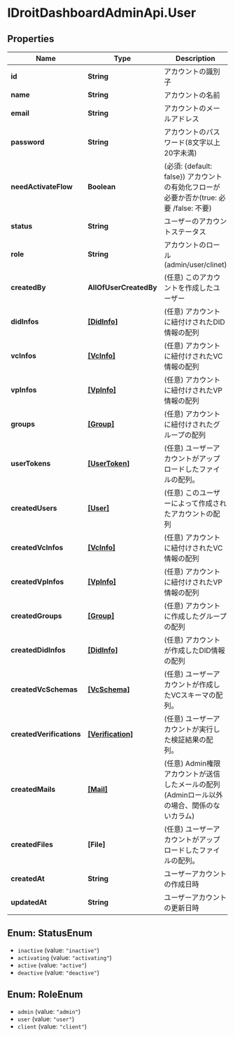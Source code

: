 # IDroitDashboardAdminApi.User

## Properties
Name | Type | Description | Notes
------------ | ------------- | ------------- | -------------
**id** | **String** | アカウントの識別子 | 
**name** | **String** | アカウントの名前 | 
**email** | **String** | アカウントのメールアドレス | 
**password** | **String** | アカウントのパスワード(8文字以上20字未満) | 
**needActivateFlow** | **Boolean** | (必須: {default: false}) アカウントの有効化フローが必要か否か(true: 必要 /false: 不要) | 
**status** | **String** | ユーザーのアカウントステータス | 
**role** | **String** | アカウントのロール(admin/user/clinet) | 
**createdBy** | **AllOfUserCreatedBy** | (任意) このアカウントを作成したユーザー | [optional] 
**didInfos** | [**[DidInfo]**](DidInfo.md) | (任意) アカウントに紐付けされたDID情報の配列 | [optional] 
**vcInfos** | [**[VcInfo]**](VcInfo.md) | (任意) アカウントに紐付けされたVC情報の配列 | [optional] 
**vpInfos** | [**[VpInfo]**](VpInfo.md) | (任意) アカウントに紐付けされたVP情報の配列 | [optional] 
**groups** | [**[Group]**](Group.md) | (任意) アカウントに紐付けされたグループの配列 | [optional] 
**userTokens** | [**[UserToken]**](UserToken.md) | (任意) ユーザーアカウントがアップロードしたファイルの配列。 | 
**createdUsers** | [**[User]**](User.md) | (任意) このユーザーによって作成されたアカウントの配列 | [optional] 
**createdVcInfos** | [**[VcInfo]**](VcInfo.md) | (任意) アカウントに紐付けされたVC情報の配列 | [optional] 
**createdVpInfos** | [**[VpInfo]**](VpInfo.md) | (任意) アカウントに紐付けされたVP情報の配列 | [optional] 
**createdGroups** | [**[Group]**](Group.md) | (任意) アカウントに作成したグループの配列 | [optional] 
**createdDidInfos** | [**[DidInfo]**](DidInfo.md) | (任意) アカウントが作成したDID情報の配列 | [optional] 
**createdVcSchemas** | [**[VcSchema]**](VcSchema.md) | (任意) ユーザーアカウントが作成したVCスキーマの配列。 | 
**createdVerifications** | [**[Verification]**](Verification.md) | (任意) ユーザーアカウントが実行した検証結果の配列。 | 
**createdMails** | [**[Mail]**](Mail.md) | (任意) Admin権限アカウントが送信したメールの配列(Adminロール以外の場合、関係のないカラム) | [optional] 
**createdFiles** | **[File]** | (任意) ユーザーアカウントがアップロードしたファイルの配列。 | 
**createdAt** | **String** | ユーザーアカウントの作成日時 | 
**updatedAt** | **String** | ユーザーアカウントの更新日時 | 

<a name="StatusEnum"></a>
## Enum: StatusEnum

* `inactive` (value: `"inactive"`)
* `activating` (value: `"activating"`)
* `active` (value: `"active"`)
* `deactive` (value: `"deactive"`)


<a name="RoleEnum"></a>
## Enum: RoleEnum

* `admin` (value: `"admin"`)
* `user` (value: `"user"`)
* `client` (value: `"client"`)

